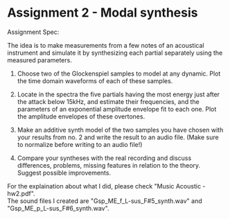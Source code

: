 # Assignment 2 - Modal synthesis

Assignment Spec:  

The idea is to make measurements from a few notes of an acoustical instrument and simulate it by synthesizing each partial separately using the measured parameters.  

1. Choose two of the Glockenspiel samples to model at any dynamic. Plot the time domain waveforms of each of these samples.  

2. Locate in the spectra the five partials having the most energy just after the attack below 15kHz, and estimate their frequencies, and the parameters of an exponential amplitude envelope fit to each one. Plot the amplitude envelopes of these overtones.    

3. Make an additive synth model of the two samples you have chosen with your results from no. 2 and write the result to an audio file. (Make sure to normalize before writing to an audio file!)  

4. Compare your syntheses with the real recording and discuss differences, problems, missing features in relation to the theory. Suggest possible improvements.  

For the explaination about what I did, please check "Music Acoustic - hw2.pdf".  
The sound files I created are "Gsp_ME_f_L-sus_F#5_synth.wav" and "Gsp_ME_p_L-sus_F#6_synth.wav".
